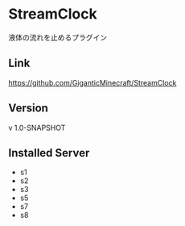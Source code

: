 # StreamClock
液体の流れを止めるプラグイン

## Link
https://github.com/GiganticMinecraft/StreamClock

## Version
v 1.0-SNAPSHOT

## Installed Server
- s1
- s2
- s3
- s5
- s7
- s8
